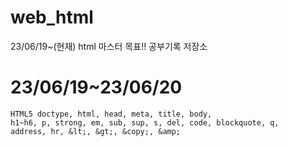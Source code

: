 # web_html
23/06/19~(현재) html 마스터 목표!! 공부기록 저장소

# 23/06/19~23/06/20

```
HTML5 doctype, html, head, meta, title, body,
h1~h6, p, strong, em, sub, sup, s, del, code, blockquote, q,
address, hr, &lt;, &gt;, &copy;, &amp;
```
